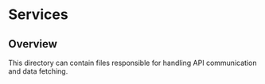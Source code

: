 # Services

## Overview
This directory can contain files responsible for handling API communication and data fetching.